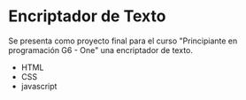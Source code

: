 <h1>Encriptador de Texto</h1>

<p>Se presenta como proyecto final para el curso "Principiante en programación G6 - One" una encriptador de texto.</p>

- HTML
- CSS
- javascript
